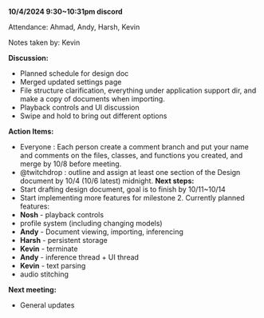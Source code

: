 **10/4/2024 9:30~10:31pm discord**

Attendance: Ahmad, Andy, Harsh, Kevin

Notes taken by: Kevin

**Discussion:**
- Planned schedule for design doc
- Merged updated settings page
- File structure clarification, everything under application support dir, and make a copy of documents when importing.
- Playback controls and UI discussion
 - Swipe and hold to bring out different options

**Action Items:**
 - Everyone : Each person create a comment branch and put your name and comments on the files, classes, and functions you created, and merge by 10/8 before meeting.
- @twitchdrop : outline and assign at least one section of the Design document by 10/4 (10/6 latest) midnight.
**Next steps:**
- Start drafting design document, goal is to finish by 10/11~10/14
- Start implementing more features for milestone 2. Currently planned features:
- **Nosh** - playback controls
- profile system (including changing models)
- **Andy** - Document viewing, importing, inferencing
- **Harsh** - persistent storage
- **Kevin** - terminate
- **Andy** - inference thread + UI thread
- **Kevin** - text parsing
- audio stitching

**Next meeting:**
- General updates
